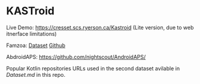 # KASTroid

Live Demo: <https://cresset.scs.ryerson.ca/Kastroid> (Lite version, due to web itnerface limitations)


Famzoa: [Dataset](https://zenodo.org/records/4463389) [Github](https://github.com/UPCArtifacts/FAMAZOA)

AbdroidAPS: <https://github.com/nightscout/AndroidAPS/>

Popular Kotlin repositories URLs used in the second dataset avilable in *Dataset.md* in this repo.
